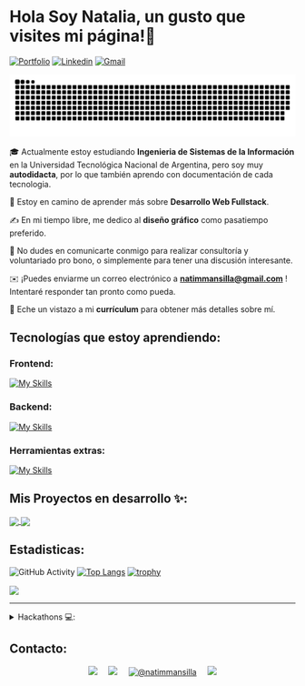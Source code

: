 # Hola Soy Natalia, un gusto que visites mi página!👋
[![Portfolio](https://img.shields.io/badge/-Portfolio-red?style=flat&logo=appveyor&logoColor=white)](https://)
[![Linkedin](https://img.shields.io/badge/-LinkedIn-blue?style=flat&logo=Linkedin&logoColor=white)](https://www.linkedin.com/in/natimmansilla/)
[![Gmail](https://img.shields.io/badge/-Gmail-c14438?style=flat&logo=Gmail&logoColor=white)](mailto:natimmansilla@gmail.com?subject=From%20GitHub&&body=Hi,%20there.%20Found%20you%20on%20GitHub!%20Let's%20talk%20about...)

<!--- snake -->
<div align="center">
  <img  src="https://github.com/natimmansilla/natimmansilla/blob/5b464ee85660df3b2191ed752dfc134cc8bc6485/assets/grid-snake.svg"
       alt="snake" /></a>
</div>


🎓 Actualmente estoy estudiando <b>Ingenieria de Sistemas de la Información</b> en la Universidad Tecnológica Nacional de Argentina, pero soy muy <b>autodidacta</b>, por lo que también aprendo con documentación de cada tecnologia.

🌱 Estoy en camino de aprender más sobre <b>Desarrollo Web Fullstack</b>.

✍️ En mi tiempo libre, me dedico al <b>diseño gráfico</b> como pasatiempo preferido.

💬 No dudes en comunicarte conmigo para realizar consultoría y voluntariado pro bono, o simplemente para tener una discusión interesante.

✉️ ¡Puedes enviarme un correo electrónico a <b>natimmansilla@gmail.com</b> ! Intentaré responder tan pronto como pueda.

📄 Eche un vistazo a mi <b>currículum</b> para obtener más detalles sobre mí.


## Tecnologías que estoy aprendiendo:

### Frontend:
[![My Skills](https://skillicons.dev/icons?i=html,css,sass,bootstrap,git,github,js,vue,react,angular,figma,ps,ai,wordpress&perline=7)](https://skillicons.dev)

### Backend:
[![My Skills](https://skillicons.dev/icons?i=py,django,js,nodejs,mysql,sqlite,mongodb&perline=7)](https://skillicons.dev)

### Herramientas extras:
[![My Skills](https://skillicons.dev/icons?i=discord,vscode,linux,docker,kubernetes&perline=7)](https://skillicons.dev)

## Mis Proyectos en desarrollo ✨:
<a href="https://github.com/natimmansilla/AlphaFood">
  <img align="center" src="https://github-readme-stats.vercel.app/api/pin/?username=natimmansilla&repo=AlphaFood&theme=" />
</a>

<a href="https://github.com/natimmansilla/DamaxSolutions">
  <img align="center" src="https://github-readme-stats.vercel.app/api/pin/?username=natimmansilla&repo=DamaxSolutions&theme=" />
</a>

## Estadisticas:
![GitHub Activity](https://github-readme-stats.vercel.app/api?username=natimmansilla&show_icons=true)
[![Top Langs](https://github-readme-stats.vercel.app/api/top-langs/?username=natimmansilla&layout=compact&text_color=151515)](https://github.com/anuraghazra/github-readme-stats)
[![trophy](https://github-profile-trophy.vercel.app/?username=natimmansilla&column=6&margin-w=15&margin-h=15&no-frame=true)](https://github.com/ryo-ma/github-profile-trophy)

<a href="https://github.com/natimmansilla">
  <img align="center" src="https://github-readme-stats.vercel.app/api/wakatime?username=natimmansilla" />
</a>


---
<details>
<summary> Hackathons 💻: </summary>
  
<br/>

Def Hacks | Global 2.0  -  [Check out!](https://defhacks.co/hackathons/global_2.0)<br/>
Octa Hacks 3.0          -  [Check out!](https://octahacks.tech/)<br/>
HackSRM 3.0             -  [Check out!](https://hacksrm.tech/)<br/>
UniHack                 -  [Check out!](https://unihack.eu/)<br/>
NextStep Hacks          -  [Check out!](https://nextstephacks.weebly.com/)<br/>
Hack With CW            -  [Check out!](https://hackwithcw.tech/)<br/>
ThetaHacks I           -  [Check out!](https://thetahacks.tech/)<br/>

</details>


## Contacto:
<p align="center">
<a href="https://www.linkedin.com/in/nataliammansilla/" target="blank"><img src="https://img.shields.io/badge/Natalia Mansilla-0077B5?style=for-the-badge&logo=linkedin&logoColor=white" /></a> &nbsp;&nbsp;&nbsp;  
<a href="mailto:natimmansilla@gmail.com" target="blank"><img src="https://img.shields.io/badge/natimmansilla@gmail.com-D14836?style=for-the-badge&logo=gmail&logoColor=white" /></a>    &nbsp;&nbsp;&nbsp;
<a href="https://www.instagram.com/natimmansilla/"><img src="https://img.shields.io/badge/@natimmansilla-%23E4405F.svg?&style=for-the-badge&logo=instagram&logoColor=white" alt="@natimmansilla" /></a> &nbsp;&nbsp;&nbsp;
<a href="https://github.com/nataliammansilla" target="blank"><img src="https://img.shields.io/badge/nataliammansilla-100000?style=for-the-badge&logo=github&logoColor=white" /></a>
</p>

